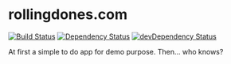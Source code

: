 # rollingdones.com

[![Build Status](https://travis-ci.org/mlybrand/rollingdones.com.svg)](https://travis-ci.org/mlybrand/rollingdones.com)
[![Dependency Status](https://david-dm.org/mlybrand/rollingdones.com.svg)](https://david-dm.org/mlybrand/rollingdones.com)
[![devDependency Status](https://david-dm.org/mlybrand/rollingdones.com/dev-status.svg)](https://david-dm.org/mlybrand/rollingdones.com#info=devDependencies)

At first a simple to do app for demo purpose.  Then... who knows?
